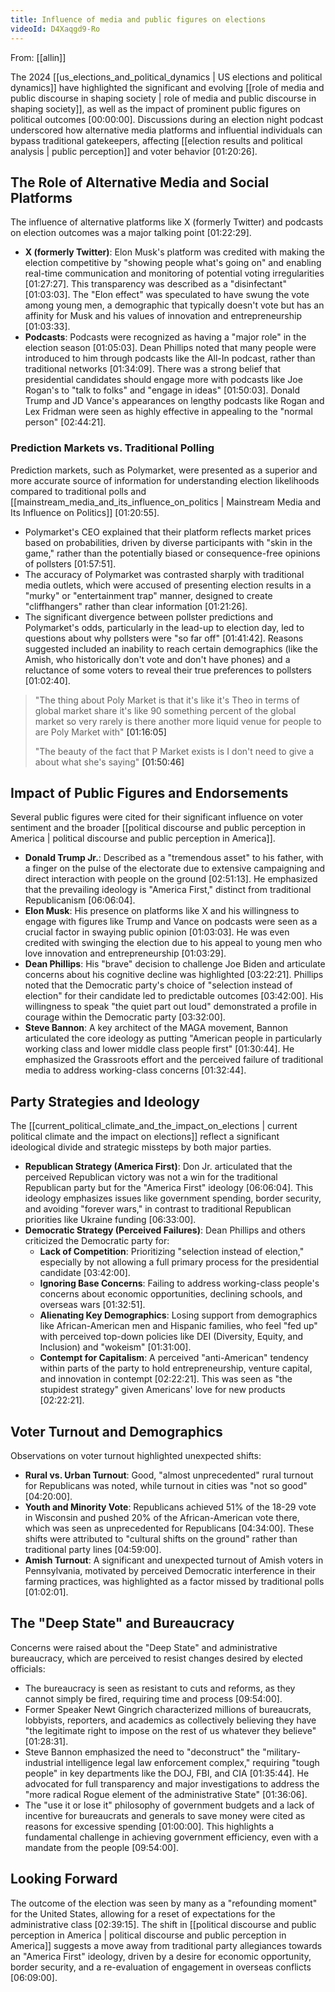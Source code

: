 ```yaml
---
title: Influence of media and public figures on elections
videoId: D4Xaqgd9-Ro
---
```


From: [[allin]] <br/> 

The 2024 [[us_elections_and_political_dynamics | US elections and political dynamics]] have highlighted the significant and evolving [[role of media and public discourse in shaping society | role of media and public discourse in shaping society]], as well as the impact of prominent public figures on political outcomes <a class="yt-timestamp" data-t="00:00:00">[00:00:00]</a>. Discussions during an election night podcast underscored how alternative media platforms and influential individuals can bypass traditional gatekeepers, affecting [[election results and political analysis | public perception]] and voter behavior <a class="yt-timestamp" data-t="01:20:26">[01:20:26]</a>.

## The Role of Alternative Media and Social Platforms

The influence of alternative platforms like X (formerly Twitter) and podcasts on election outcomes was a major talking point <a class="yt-timestamp" data-t="01:22:29">[01:22:29]</a>.

*   **X (formerly Twitter)**: Elon Musk's platform was credited with making the election competitive by "showing people what's going on" and enabling real-time communication and monitoring of potential voting irregularities <a class="yt-timestamp" data-t="01:27:27">[01:27:27]</a>. This transparency was described as a "disinfectant" <a class="yt-timestamp" data-t="01:03:03">[01:03:03]</a>. The "Elon effect" was speculated to have swung the vote among young men, a demographic that typically doesn't vote but has an affinity for Musk and his values of innovation and entrepreneurship <a class="yt-timestamp" data-t="01:03:33">[01:03:33]</a>.
*   **Podcasts**: Podcasts were recognized as having a "major role" in the election season <a class="yt-timestamp" data-t="01:05:03">[01:05:03]</a>. Dean Phillips noted that many people were introduced to him through podcasts like the All-In podcast, rather than traditional networks <a class="yt-timestamp" data-t="01:34:09">[01:34:09]</a>. There was a strong belief that presidential candidates should engage more with podcasts like Joe Rogan's to "talk to folks" and "engage in ideas" <a class="yt-timestamp" data-t="01:50:03">[01:50:03]</a>. Donald Trump and JD Vance's appearances on lengthy podcasts like Rogan and Lex Fridman were seen as highly effective in appealing to the "normal person" <a class="yt-timestamp" data-t="02:44:21">[02:44:21]</a>.

### Prediction Markets vs. Traditional Polling

Prediction markets, such as Polymarket, were presented as a superior and more accurate source of information for understanding election likelihoods compared to traditional polls and [[mainstream_media_and_its_influence_on_politics | Mainstream Media and Its Influence on Politics]] <a class="yt-timestamp" data-t="01:20:55">[01:20:55]</a>.

*   Polymarket's CEO explained that their platform reflects market prices based on probabilities, driven by diverse participants with "skin in the game," rather than the potentially biased or consequence-free opinions of pollsters <a class="yt-timestamp" data-t="01:57:51">[01:57:51]</a>.
*   The accuracy of Polymarket was contrasted sharply with traditional media outlets, which were accused of presenting election results in a "murky" or "entertainment trap" manner, designed to create "cliffhangers" rather than clear information <a class="yt-timestamp" data-t="01:21:26">[01:21:26]</a>.
*   The significant divergence between pollster predictions and Polymarket's odds, particularly in the lead-up to election day, led to questions about why pollsters were "so far off" <a class="yt-timestamp" data-t="01:41:42">[01:41:42]</a>. Reasons suggested included an inability to reach certain demographics (like the Amish, who historically don't vote and don't have phones) and a reluctance of some voters to reveal their true preferences to pollsters <a class="yt-timestamp" data-t="01:02:40">[01:02:40]</a>.

> "The thing about Poly Market is that it's like it's Theo in terms of global market share it's like 90 something percent of the global market so very rarely is there another more liquid venue for people to are Poly Market with" <a class="yt-timestamp" data-t="01:16:05">[01:16:05]</a>
>
> "The beauty of the fact that P Market exists is I don't need to give a about what she's saying" <a class="yt-timestamp" data-t="01:50:46">[01:50:46]</a>

## Impact of Public Figures and Endorsements

Several public figures were cited for their significant influence on voter sentiment and the broader [[political discourse and public perception in America | political discourse and public perception in America]].

*   **Donald Trump Jr.**: Described as a "tremendous asset" to his father, with a finger on the pulse of the electorate due to extensive campaigning and direct interaction with people on the ground <a class="yt-timestamp" data-t="02:51:13">[02:51:13]</a>. He emphasized that the prevailing ideology is "America First," distinct from traditional Republicanism <a class="yt-timestamp" data-t="06:06:04">[06:06:04]</a>.
*   **Elon Musk**: His presence on platforms like X and his willingness to engage with figures like Trump and Vance on podcasts were seen as a crucial factor in swaying public opinion <a class="yt-timestamp" data-t="01:03:03">[01:03:03]</a>. He was even credited with swinging the election due to his appeal to young men who love innovation and entrepreneurship <a class="yt-timestamp" data-t="01:03:29">[01:03:29]</a>.
*   **Dean Phillips**: His "brave" decision to challenge Joe Biden and articulate concerns about his cognitive decline was highlighted <a class="yt-timestamp" data-t="03:22:21">[03:22:21]</a>. Phillips noted that the Democratic party's choice of "selection instead of election" for their candidate led to predictable outcomes <a class="yt-timestamp" data-t="03:42:00">[03:42:00]</a>. His willingness to speak "the quiet part out loud" demonstrated a profile in courage within the Democratic party <a class="yt-timestamp" data-t="03:32:00">[03:32:00]</a>.
*   **Steve Bannon**: A key architect of the MAGA movement, Bannon articulated the core ideology as putting "American people in particularly working class and lower middle class people first" <a class="yt-timestamp" data-t="01:30:44">[01:30:44]</a>. He emphasized the Grassroots effort and the perceived failure of traditional media to address working-class concerns <a class="yt-timestamp" data-t="01:32:44">[01:32:44]</a>.

## Party Strategies and Ideology

The [[current_political_climate_and_the_impact_on_elections | current political climate and the impact on elections]] reflect a significant ideological divide and strategic missteps by both major parties.

*   **Republican Strategy (America First)**: Don Jr. articulated that the perceived Republican victory was not a win for the traditional Republican party but for the "America First" ideology <a class="yt-timestamp" data-t="06:06:04">[06:06:04]</a>. This ideology emphasizes issues like government spending, border security, and avoiding "forever wars," in contrast to traditional Republican priorities like Ukraine funding <a class="yt-timestamp" data-t="06:33:00">[06:33:00]</a>.
*   **Democratic Strategy (Perceived Failures)**: Dean Phillips and others criticized the Democratic party for:
    *   **Lack of Competition**: Prioritizing "selection instead of election," especially by not allowing a full primary process for the presidential candidate <a class="yt-timestamp" data-t="03:42:00">[03:42:00]</a>.
    *   **Ignoring Base Concerns**: Failing to address working-class people's concerns about economic opportunities, declining schools, and overseas wars <a class="yt-timestamp" data-t="01:32:51">[01:32:51]</a>.
    *   **Alienating Key Demographics**: Losing support from demographics like African-American men and Hispanic families, who feel "fed up" with perceived top-down policies like DEI (Diversity, Equity, and Inclusion) and "wokeism" <a class="yt-timestamp" data-t="01:31:00">[01:31:00]</a>.
    *   **Contempt for Capitalism**: A perceived "anti-American" tendency within parts of the party to hold entrepreneurship, venture capital, and innovation in contempt <a class="yt-timestamp" data-t="02:22:21">[02:22:21]</a>. This was seen as "the stupidest strategy" given Americans' love for new products <a class="yt-timestamp" data-t="02:22:21">[02:22:21]</a>.

## Voter Turnout and Demographics

Observations on voter turnout highlighted unexpected shifts:

*   **Rural vs. Urban Turnout**: Good, "almost unprecedented" rural turnout for Republicans was noted, while turnout in cities was "not so good" <a class="yt-timestamp" data-t="04:20:00">[04:20:00]</a>.
*   **Youth and Minority Vote**: Republicans achieved 51% of the 18-29 vote in Wisconsin and pushed 20% of the African-American vote there, which was seen as unprecedented for Republicans <a class="yt-timestamp" data-t="04:34:00">[04:34:00]</a>. These shifts were attributed to "cultural shifts on the ground" rather than traditional party lines <a class="yt-timestamp" data-t="04:59:00">[04:59:00]</a>.
*   **Amish Turnout**: A significant and unexpected turnout of Amish voters in Pennsylvania, motivated by perceived Democratic interference in their farming practices, was highlighted as a factor missed by traditional polls <a class="yt-timestamp" data-t="01:02:01">[01:02:01]</a>.

## The "Deep State" and Bureaucracy

Concerns were raised about the "Deep State" and administrative bureaucracy, which are perceived to resist changes desired by elected officials:

*   The bureaucracy is seen as resistant to cuts and reforms, as they cannot simply be fired, requiring time and process <a class="yt-timestamp" data-t="09:54:00">[09:54:00]</a>.
*   Former Speaker Newt Gingrich characterized millions of bureaucrats, lobbyists, reporters, and academics as collectively believing they have "the legitimate right to impose on the rest of us whatever they believe" <a class="yt-timestamp" data-t="01:28:31">[01:28:31]</a>.
*   Steve Bannon emphasized the need to "deconstruct" the "military-industrial intelligence legal law enforcement complex," requiring "tough people" in key departments like the DOJ, FBI, and CIA <a class="yt-timestamp" data-t="01:35:44">[01:35:44]</a>. He advocated for full transparency and major investigations to address the "more radical Rogue element of the administrative State" <a class="yt-timestamp" data-t="01:36:06">[01:36:06]</a>.
*   The "use it or lose it" philosophy of government budgets and a lack of incentive for bureaucrats and generals to save money were cited as reasons for excessive spending <a class="yt-timestamp" data-t="01:00:00">[01:00:00]</a>. This highlights a fundamental challenge in achieving government efficiency, even with a mandate from the people <a class="yt-timestamp" data-t="09:54:00">[09:54:00]</a>.

## Looking Forward

The outcome of the election was seen by many as a "refounding moment" for the United States, allowing for a reset of expectations for the administrative class <a class="yt-timestamp" data-t="02:39:15">[02:39:15]</a>. The shift in [[political discourse and public perception in America | political discourse and public perception in America]] suggests a move away from traditional party allegiances towards an "America First" ideology, driven by a desire for economic opportunity, border security, and a re-evaluation of engagement in overseas conflicts <a class="yt-timestamp" data-t="06:09:00">[06:09:00]</a>.